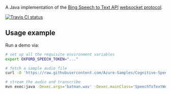 A Java implementation of the [Bing Speech to Text API](https://azure.microsoft.com/en-ca/services/cognitive-services/speech/) [websocket protocol](docs.microsoft.com/en-us/azure/cognitive-services/speech/api-reference-rest/websocketprotocol).

[![Travis CI status](https://api.travis-ci.org/CatalystCode/SpeechToText-WebSockets-Java.svg?branch=master)](https://travis-ci.org/CatalystCode/SpeechToText-WebSockets-Java)

## Usage example ##

Run a demo via:

```sh
# set up all the requisite environment variables
export OXFORD_SPEECH_TOKEN="..."

# fetch a sample audio file
curl -O 'https://raw.githubusercontent.com/Azure-Samples/Cognitive-Speech-STT-Windows/master/samples/SpeechRecognitionServiceExample/batman.wav'

# stream the audio and transcribe
mvn exec:java -Dexec.args='batman.wav' -Dexec.mainClass='SpeechToTextWebsocketsDemo'
```
